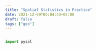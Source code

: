 ```yaml
---
title: "Spatial Statistics in Practice"
date: 2021-12-09T00:04:43+05:00
draft: false
tags: ["geo"]
---
```


```python

import pysal
```